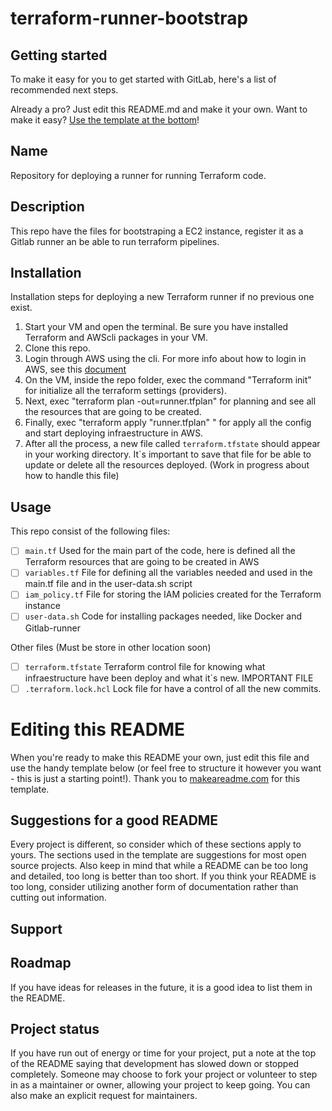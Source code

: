# terraform-runner-bootstrap



## Getting started

To make it easy for you to get started with GitLab, here's a list of recommended next steps.

Already a pro? Just edit this README.md and make it your own. Want to make it easy? [Use the template at the bottom](#editing-this-readme)!

## Name
Repository for deploying a runner for running Terraform code.

## Description
This repo have the files for bootstraping a EC2 instance, register it as a Gitlab runner an be able to run terraform pipelines.

## Installation
Installation steps for deploying a new Terraform runner if no previous one exist.

1. Start your VM and open the terminal. Be sure you have installed Terraform and AWScli packages in your VM.
2. Clone this repo.
3. Login through AWS using the cli. For more info about how to login in AWS, see this [document](https://docs.cloud.scania.com/aws/identity-and-access-management/#ProgrammaticAccess)
4. On the VM, inside the repo folder, exec the command "Terraform init" for initialize all the terraform settings (providers).
5. Next, exec "terraform plan -out=runner.tfplan" for planning and see all the resources that are going to be created.
6. Finally, exec "terraform apply "runner.tfplan" " for apply all the config and start deploying infraestructure in AWS.
7. After all the process, a new file called `terraform.tfstate` should appear in your working directory. It´s important to save that file for be able to update or delete all the resources deployed. (Work in progress about how to handle this file)

## Usage
This repo consist of the following files:

- [ ] `main.tf` Used for the main part of the code, here is defined all the Terraform resources that are going to be created in AWS
- [ ] `variables.tf` File for defining all the variables needed and used in the main.tf file and in the user-data.sh script
- [ ] `iam_policy.tf` File for storing the IAM policies created for the Terraform instance
- [ ] `user-data.sh` Code for installing packages needed, like Docker and Gitlab-runner

Other files (Must be store in other location soon)
- [ ] `terraform.tfstate` Terraform control file for knowing what infraestructure have been deploy and what it´s new. IMPORTANT FILE
- [ ] `.terraform.lock.hcl` Lock file for have a control of all the new commits.

# Editing this README

When you're ready to make this README your own, just edit this file and use the handy template below (or feel free to structure it however you want - this is just a starting point!). Thank you to [makeareadme.com](https://www.makeareadme.com/) for this template.

## Suggestions for a good README
Every project is different, so consider which of these sections apply to yours. The sections used in the template are suggestions for most open source projects. Also keep in mind that while a README can be too long and detailed, too long is better than too short. If you think your README is too long, consider utilizing another form of documentation rather than cutting out information.

## Support



## Roadmap
If you have ideas for releases in the future, it is a good idea to list them in the README.

## Project status
If you have run out of energy or time for your project, put a note at the top of the README saying that development has slowed down or stopped completely. Someone may choose to fork your project or volunteer to step in as a maintainer or owner, allowing your project to keep going. You can also make an explicit request for maintainers.
